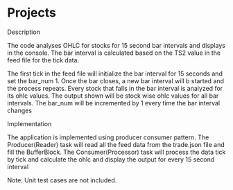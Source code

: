 # Projects
Description

The code analyses OHLC for stocks for 15 second bar intervals and displays in the console. The bar interval is calculated based on the TS2 value in the feed file for the tick data.

The first tick in the feed file will initialize the bar interval for 15 seconds and set the bar_num 1. Once the bar closes, a new bar interval will b started and the process repeats.
Every stock that falls in the bar interval is analyzed for its ohlc values. The output shown will be stock wise ohlc values for all bar intervals. The bar_num will be incremented by 1 every time the bar interval changes

Implementation

The application is implemented using producer consumer pattern.
The Producer(Reader) task will read all the feed data from the trade.json file and fill the BufferBlock.
The Consumer(Processor) task will process the data tick by tick and calculate the ohlc and display the output for every 15 second interval

Note: Unit test cases are not included.
